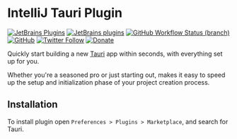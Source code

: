 # IntelliJ Tauri Plugin

[![JetBrains Plugins](https://img.shields.io/jetbrains/plugin/v/21659-tauri)](https://plugins.jetbrains.com/plugin/21659-tauri)
[![JetBrains plugins](https://img.shields.io/jetbrains/plugin/d/21659-tauri)](https://plugins.jetbrains.com/plugin/21659-tauri/versions)
[![GitHub Workflow Status (branch)](https://img.shields.io/github/actions/workflow/status/KartanHQ/intellij-tauri/build.yml?branch=master)](https://github.com/KartanHQ/intellij-tauri/actions/workflows/build.yml)
[![GitHub](https://img.shields.io/github/license/KartanHQ/intellij-tauri)](https://github.com/KartanHQ/intellij-tauri/blob/master/LICENSE)
[![Twitter Follow](https://img.shields.io/badge/follow-%40nekofar-1DA1F2?logo=twitter&style=flat)](https://twitter.com/nekofar)
[![Donate](https://img.shields.io/badge/donate-nekofar.crypto-a2b9bc?logo=ko-fi&logoColor=white)](https://ud.me/nekofar.crypto)


<!-- Plugin description -->
Quickly start building a new [Tauri](https://tauri.app) app within seconds, with everything set up for you.

Whether you're a seasoned pro or just starting out, makes it easy to speed up the setup and initialization phase of your project creation process.
<!-- Plugin description end -->

## Installation

To install plugin open `Preferences > Plugins > Marketplace`, and search for Tauri.

